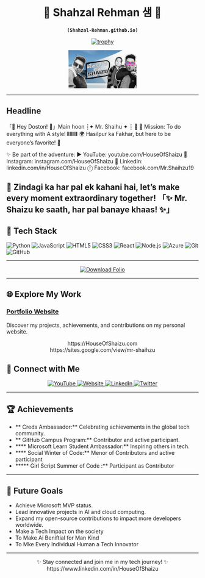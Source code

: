 <div align="center">

# 🌟 Shahzal Rehman 샘 🌟  
**`(Shahzal-Rehman.github.io)`**

[![trophy](https://github-profile-trophy.vercel.app/?username=Shahzal-Rehman&theme=onedark)](https://github.com/Shahzal-Rehman/github-profile-trophy)

<p align="center">
  <a href="./img/Download Folio/Download Folio.png">
    <img alt="Download Folio" style="max-height: 100px" src="./img/Download Folio/Download Folio.PNG">
  </a>
</p>

</div>

---

## Headline 
「🌟 Hey Doston! 🌟」Main hoon ┊✦ Mr. Shaihu ✦ ┊ 🚀
🎀 Mission: To do everything with A style! 𝄃𝄃𝄂𝄂𝄀𝄁𝄃𝄂𝄂𝄃
🌍 Hasilpur ka Fakhar, but here to be everyone’s favorite! 💖

✨ Be part of the adventure:
▶️ YouTube: youtube.com/HouseOfShaizu
📸 Instagram: instagram.com/HouseOfShaizu
🔗 LinkedIn: linkedin.com/in/HouseOfShaizu
ⓕ Facebook: facebook.com/Mr.Shaihzu19


📝 Zindagi ka har pal ek kahani hai, let’s make every moment extraordinary together!
「✨ Mr. Shaizu ke saath, har pal banaye khaas! ✨」
---

## 🔧 Tech Stack
![Python](https://img.shields.io/badge/-Python-3776AB?logo=python&logoColor=white&style=flat)
![JavaScript](https://img.shields.io/badge/-JavaScript-F7DF1E?logo=javascript&logoColor=black&style=flat)
![HTML5](https://img.shields.io/badge/-HTML5-E34F26?logo=html5&logoColor=white&style=flat)
![CSS3](https://img.shields.io/badge/-CSS3-1572B6?logo=css3&logoColor=white&style=flat)
![React](https://img.shields.io/badge/-React-61DAFB?logo=react&logoColor=black&style=flat)
![Node.js](https://img.shields.io/badge/-Node.js-339933?logo=node.js&logoColor=white&style=flat)
![Azure](https://img.shields.io/badge/-Azure-0078D4?logo=microsoft-azure&logoColor=white&style=flat)
![Git](https://img.shields.io/badge/-Git-F05032?logo=git&logoColor=white&style=flat)
![GitHub](https://img.shields.io/badge/-GitHub-181717?logo=github&logoColor=white&style=flat)

---

<p align="center">
  <a href="./img/Download Folio/1730069428926.gif" download>
    <img alt="Download Folio" style="max-height: 100px" src="./img/Download Folio/1730069428926.gif">
  </a>
</p>



---

## 🌐 Explore My Work
### [Portfolio Website]([https://houseofshaizu.com](https://sites.google.com/view/mr-shaihzu))  
Discover my projects, achievements, and contributions on my personal website.  
<p align="center">
https://HouseOfShaizu.com <br>
https://sites.google.com/view/mr-shaihzu
</p>

## 🤝 Connect with Me
<p align="center">
  <a href="https://www.youtube.com/channel/UCHD_wGlQFIfwfScoZ55urfw" target="_blank">
    <img alt="YouTube" width="48" src="https://img.icons8.com/color/48/youtube-play.png">
  </a>
  <a href="https://HouseOfShaizu.com/" target="_blank">
    <img alt="Website" width="48" src="https://img.icons8.com/ios-filled/48/globe.png">
  </a>
  <a href="https://linkedin.com/in/HouseOfShaizu" target="_blank">
    <img alt="LinkedIn" width="48" src="https://img.icons8.com/color/48/linkedin.png">
  </a>
  <a href="https://twitter.com/HouseOfShaizu" target="_blank">
    <img alt="Twitter" width="48" src="https://img.icons8.com/color/48/twitter--v1.png">
  </a>
</p>

---

## 🏆 Achievements
- ** Creds Ambassador:** Celebrating achievements in the global tech community.
- ** GitHub Campus Program:** Contributor and active participant.
- **** Microsoft Learn Student Ambassador:** Inspiring others in tech.
- **** Social Winter of Code:** Menor of Contributors and active participant
- ***** Girl Script Summer of Code :** Participant as Contributor 

---

## 🎯 Future Goals
- Achieve Microsoft MVP status.
- Lead innovative projects in AI and cloud computing.
- Expand my open-source contributions to impact more developers worldwide.
- Make a Tech Impact on the society
- To Make Ai Beniftial for Man Kind
- To Mke Every Individual Human a Tech Innovator
---

<div align="center">
  <p>✨ Stay connected and join me in my tech journey! ✨ https://www.linkedin.com/in/HouseOfShaizu </p>
</div>
